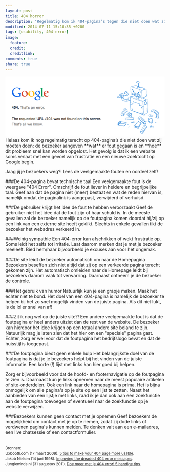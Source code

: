 ```yaml
---
layout: post
title: 404 horror
description: "Regelmatig kom ik 404-pagina’s tegen die niet doen wat zij moeten doen. Dit zijn de meest gemaakte fouten." 
modified: 2014-07-11 15:10:35 +0200
tags: [usability, 404 error]
image:
  feature: 
  credit: 
  creditlink: 
comments: true
share: true
---
```


<img src="../images/404-error.png" alt=" De 404 error pagina van Google" class="floatright">
Helaas kom ik nog regelmatig terecht op 404-pagina’s die niet doen wat
zij moeten doen: de bezoeker aangeven **wat** er fout gegaan is en
**hoe** dit probleem snel kan worden opgelost. Het gevolg is dat ik
een website soms verlaat met een gevoel van frustratie en een nieuwe zoektocht op Google begin. 

Jaag jij je bezoekers weg?! Lees de veelgemaakte fouten en oordeel
zelf!

###De 404-pagina bevat technische taal
Een veelgemaakte fout is de weergave "404
Error". Omschrijf de fout liever in heldere en begrijpelijke
taal. Geef aan dat de pagina niet (meer) bestaat en wat de reden hiervan is, namelijk omdat de paginalink is aangepast, verwijderd of verhuisd.

###De gebruiker krijgt het idee de fout te hebben veroorzaakt
Geef de gebruiker niet het idee dat de fout zijn of haar schuld
is. In de meeste gevallen zal de bezoeker namelijk op de foutpagina komen
doordat hij/zij op een link van een externe site heeft
geklikt. Slechts in enkele gevallen tikt de bezoeker het
webadres verkeerd in.

###Weinig sympathie
Een 404-error kan afschrikken of wekt frustratie op. Soms leidt het
zelfs tot irritatie. Laat daarom merken dat je met je bezoeker meeleeft. Bied
hem/haar bijvoorbeeld je excuses aan voor het ongemak. 

###De site leidt de bezoeker automatisch om naar de Homepagina
Bezoekers beseffen zich niet altijd dat zij op een verkeerde pagina
terecht gekomen zijn. Het automatisch omleiden naar de Homepage leidt bij bezoekers daarom vaak
tot verwarring. Daarnaast ontneem je de bezoeker de controle.

###Het gebruik van humor
Natuurlijk kun je een grapje maken. Maak het echter niet te bond. Het
doel van een 404-pagina is namelijk de bezoeker te helpen bij het zo
snel mogelijk vinden van de juiste pagina. Als dit niet lukt, is de
lol er snel van af!

###Zit ik nog wel op de juiste site?!
Een andere veelgemaakte fout is dat de foutpagina er heel anders
uitziet dan de rest van de website. De bezoeker kan hierdoor
het idee krijgen op een totaal andere site beland te zijn.
Natuurlijk mag je laten zien dat het hier om een "speciale" pagina
gaat. Echter, zorg er wel voor dat de foutpagina het bedrijfslogo bevat en dat de
huisstijl is toegepast.

###De foutpagina biedt geen enkele hulp
Het belangrijkste doel van de foutpagina is dat je je bezoekers
helpt bij het vinden van de juiste informatie. Een korte (!) lijst met
links kan hier goed bij helpen.

Zorg er bijvoorbeeld voor dat de hoofd- en footernavigatie op de foutpagina te
zien is. Daarnaast kun je links opnemen naar de meest populaire artikelen of site-onderdelen. Ook een link naar de homepagina is prima. 
Het is bijna onmogelijk om alle pagina's op je site op een lijst te zetten. Naast het aanbieden van een lijstje met links, raad ik je dan
ook aan een zoekfunctie aan de foutpagina toevoegen of eventueel naar de zoekfunctie op je website verwijzen.

###Bezoekers kunnen geen contact met je opnemen
Geef bezoekers de mogelijkheid om contact met je op te nemen, zodat
zij dode links of verdwenen pagina's kunnen melden. Te denken valt aan
een e-mailadres, een live chatsessie of een contactformulier.

<br>
<small>Bronnen:<br>
Uxbooth.com (17 maart 2009). <a href="http://www.uxbooth.com/articles/5-tips-to-make-your-404-page-more-usable/">5
tips to make your 404 page more usable</a>.<br>
Jakob Nielsen (14 juni 1998). <a href="http://www.nngroup.com/articles/improving-dreaded-404-error-message/">Improving
the dreaded 404 error messages</a>.<br>
Jungleminds.nl (31 augustus 2011). <a href="http://www.nngroup.com/articles/improving-dreaded-404-error-message/">Doe meer met je 404 error! 5
handige tips</a>.


